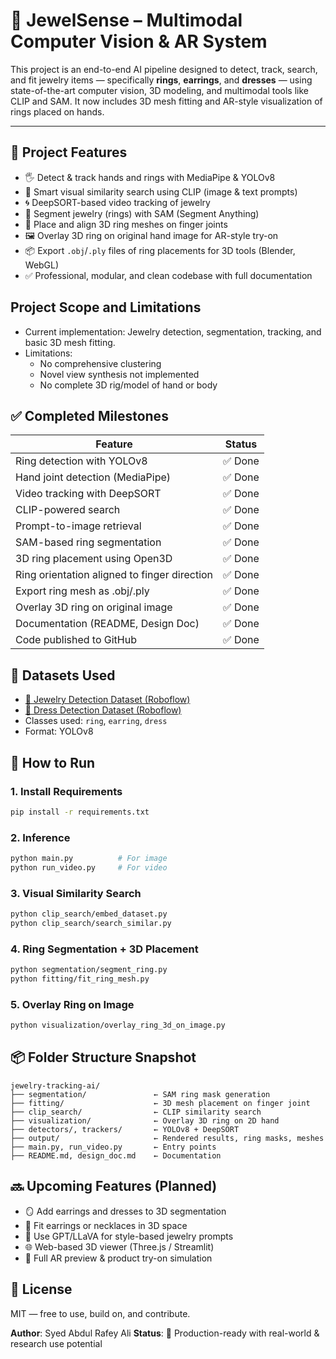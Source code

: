 # 💎 JewelSense – Multimodal Computer Vision & AR System

This project is an end-to-end AI pipeline designed to detect, track, search, and fit jewelry items — specifically **rings**, **earrings**, and **dresses** — using state-of-the-art computer vision, 3D modeling, and multimodal tools like CLIP and SAM. It now includes 3D mesh fitting and AR-style visualization of rings placed on hands.

---

## 📌 Project Features

- 🖐️ Detect & track hands and rings with MediaPipe & YOLOv8
- 🧠 Smart visual similarity search using CLIP (image & text prompts)
- 🌀 DeepSORT-based video tracking of jewelry
- 🧊 Segment jewelry (rings) with SAM (Segment Anything)
- 💍 Place and align 3D ring meshes on finger joints
- 🖼️ Overlay 3D ring on original hand image for AR-style try-on
- 📦 Export `.obj`/`.ply` files of ring placements for 3D tools (Blender, WebGL)
- ✅ Professional, modular, and clean codebase with full documentation


## Project Scope and Limitations
- Current implementation: Jewelry detection, segmentation, tracking, and basic 3D mesh fitting.
- Limitations:
  - No comprehensive clustering
  - Novel view synthesis not implemented
  - No complete 3D rig/model of hand or body


## ✅ Completed Milestones

| Feature                                      | Status   |
|---------------------------------------------|----------|
| Ring detection with YOLOv8                  | ✅ Done  |
| Hand joint detection (MediaPipe)            | ✅ Done  |
| Video tracking with DeepSORT                | ✅ Done  |
| CLIP-powered search                         | ✅ Done  |
| Prompt-to-image retrieval                   | ✅ Done  |
| SAM-based ring segmentation                 | ✅ Done  |
| 3D ring placement using Open3D              | ✅ Done  |
| Ring orientation aligned to finger direction| ✅ Done  |
| Export ring mesh as .obj/.ply               | ✅ Done  |
| Overlay 3D ring on original image           | ✅ Done  |
| Documentation (README, Design Doc)          | ✅ Done  |
| Code published to GitHub                    | ✅ Done  |


## 📂 Datasets Used

- [💍 Jewelry Detection Dataset (Roboflow)](https://universe.roboflow.com/mpstme-k5t7r/jewellery_detect/model/17)
- [👗 Dress Detection Dataset (Roboflow)](https://universe.roboflow.com/jian-james-astrero/dress-dataset/dataset/4/download)
- Classes used: `ring`, `earring`, `dress`
- Format: YOLOv8


## 🚀 How to Run

### 1. Install Requirements
```bash
pip install -r requirements.txt
```

### 2. Inference
```bash
python main.py          # For image
python run_video.py     # For video
```

### 3. Visual Similarity Search
```bash
python clip_search/embed_dataset.py
python clip_search/search_similar.py
```

### 4. Ring Segmentation + 3D Placement
```bash
python segmentation/segment_ring.py
python fitting/fit_ring_mesh.py
```

### 5. Overlay Ring on Image
```bash
python visualization/overlay_ring_3d_on_image.py
```


## 📦 Folder Structure Snapshot

```
jewelry-tracking-ai/
├── segmentation/               ← SAM ring mask generation
├── fitting/                    ← 3D mesh placement on finger joint
├── clip_search/                ← CLIP similarity search
├── visualization/              ← Overlay 3D ring on 2D hand
├── detectors/, trackers/       ← YOLOv8 + DeepSORT
├── output/                     ← Rendered results, ring masks, meshes
├── main.py, run_video.py       ← Entry points
├── README.md, design_doc.md    ← Documentation
```


## 🔜 Upcoming Features (Planned)

- 🪞 Add earrings and dresses to 3D segmentation
- 📐 Fit earrings or necklaces in 3D space
- 🤖 Use GPT/LLaVA for style-based jewelry prompts
- 🌐 Web-based 3D viewer (Three.js / Streamlit)
- 📲 Full AR preview & product try-on simulation


## 📄 License

MIT — free to use, build on, and contribute.


**Author**: Syed Abdul Rafey Ali 
**Status**: 🎯 Production-ready with real-world & research use potential
